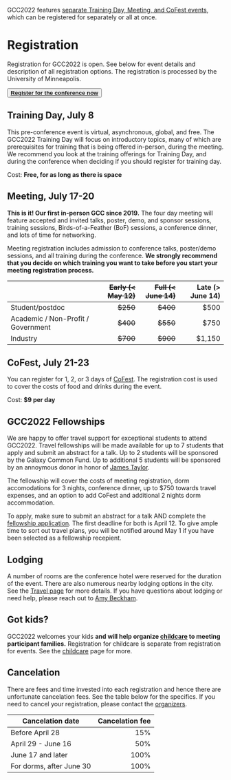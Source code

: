 <slot name="/events/gcc2022/header" />

GCC2022 features [separate Training Day, Meeting, and CoFest events](/events/gcc2022/schedule/), which can be registered for separately or all at once.

# Registration

Registration for GCC2022 is open. See below for event details and description of all registration options. The registration is processed by the University of Minneapolis.

<div class="container">
    <div class="row">
        <div class="col"></div>
        <div class="col">
            <button type="button" class="btn btn-secondary center">
                <a target="_blank" href="https://learning.umn.edu/portal/events/reg/participantTypeSelection.do?method=load&entityId=32741188">
                    <strong>Register for the conference now</strong>
                </a>
            </button>
        </div>
        <div class="col"></div>
    </div>
</div>

## Training Day, July 8

This pre-conference event is virtual, asynchronous, global, and free.  The GCC2022 Training Day will focus on introductory topics, many of which are prerequisites for training that is being offered in-person, during the meeting.  We recommend you look at the training offerings for Training Day, and during the conference when deciding if you should register for training day.

Cost: **Free, for as long as there is space**

## Meeting, July 17-20

**This is it! Our first in-person GCC since 2019.** The four day meeting will feature accepted and invited talks, poster, demo, and sponsor sessions, training sessions, Birds-of-a-Feather (BoF) sessions, a conference dinner, and lots of time for networking.

Meeting registration includes admission to conference talks, poster/demo sessions, and all training during the conference.  **We strongly recommend that you decide on which training you want to take before you start your meeting registration process.**

| | ~~Early (< May 12)~~ | ~~Full (< June 14)~~ | Late (> June 14) |
| --- | ---: | ---: | ---: |
| Student/postdoc | ~~$250~~ | ~~$400~~ | $500 |
| Academic / Non-Profit / Government | ~~$400~~ | ~~$550~~ | $750 |
| Industry            | ~~$700~~ | ~~$900~~ | $1,150 |

## CoFest, July 21-23

You can register for 1, 2, or 3 days of [CoFest](/events/gcc2022/cofest/). The registration cost is used to cover the costs of food and drinks during the event.

Cost: **$9 per day**

## GCC2022 Fellowships

We are happy to offer travel support for exceptional students to attend GCC2022. Travel fellowships will be made available for up to 7 students that apply and submit an abstract for a talk. Up to 2 students will be sponsored by the Galaxy Common Fund. Up to additional 5 students will be sponsored by an annoymous donor in honor of [James Taylor](https://galaxyproject.org/jxtx/).

The fellowship will cover the costs of meeting registration, dorm accomodations for 3 nights, conference dinner, up to $750 towards travel expenses, and an option to add CoFest and additional 2 nights dorm accommodation.

To apply, make sure to submit an abstract for a talk AND complete the [fellowship application](https://docs.google.com/forms/d/e/1FAIpQLSczHcK-wlYix-4WqncqW9Lb7EVtIEiev5jkTPrA5G6-JIe_-g/viewform). The first deadline for both is April 12. To give ample time to sort out travel plans, you will be notified around May 1 if you have been selected as a fellowship recepient.

## Lodging

A number of rooms are the conference hotel were reserved for the duration of the event. There are also numerous nearby lodging options in the city. See the [Travel page](/events/gcc2022/travel/) for more details. If you have questions about lodging or need help, please reach out to [Amy Beckham](mailto:amy@sapphyregroup.com).

## Got kids?

GCC2022 welcomes your kids **and will help organize [childcare](/events/gcc2022/childcare/) to meeting participant families.**  Registration for childcare is separate from registration for events.  See the [childcare](/events/gcc2022/childcare/) page for more.

## Cancelation

There are fees and time invested into each registration and hence there are unfortunate cancelation fees. See the table below for the specifics. If you need to cancel your registration, please contact the [organizers](/events/gcc2022/organizers/).

| Cancelation date         | Cancelation fee |
| ------------------------ | --------------: |
| Before April 28          | 15%             |
| April 29 - June 16       | 50%             |
| June 17 and later        | 100%            |
| For dorms, after June 30 | 100%            |
